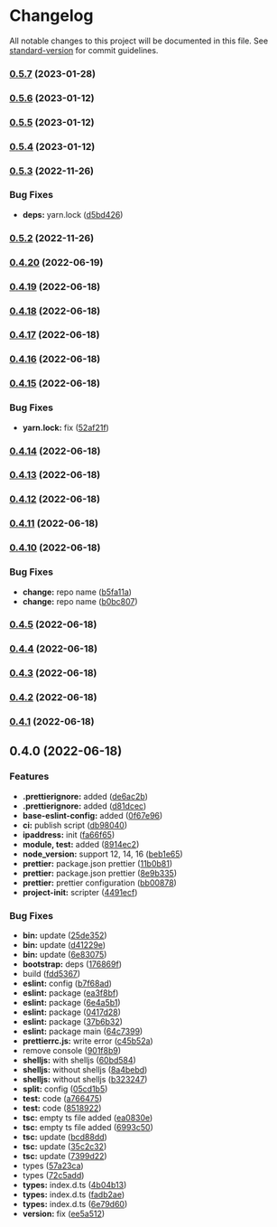 # Changelog

All notable changes to this project will be documented in this file. See [standard-version](https://github.com/conventional-changelog/standard-version) for commit guidelines.

### [0.5.7](https://github.com/eunchurn/packages/compare/v0.5.6...v0.5.7) (2023-01-28)

### [0.5.6](https://github.com/eunchurn/packages/compare/v0.5.5...v0.5.6) (2023-01-12)

### [0.5.5](https://github.com/eunchurn/packages/compare/v0.5.4...v0.5.5) (2023-01-12)

### [0.5.4](https://github.com/eunchurn/packages/compare/v0.5.3...v0.5.4) (2023-01-12)

### [0.5.3](https://github.com/eunchurn/packages/compare/v0.5.2...v0.5.3) (2022-11-26)


### Bug Fixes

* **deps:** yarn.lock ([d5bd426](https://github.com/eunchurn/packages/commit/d5bd426f42481b6ffd9b9771dea05a228307caa2))

### [0.5.2](https://github.com/eunchurn/packages/compare/v0.5.1...v0.5.2) (2022-11-26)

### [0.4.20](https://github.com/eunchurn/packages/compare/v0.4.19...v0.4.20) (2022-06-19)

### [0.4.19](https://github.com/eunchurn/packages/compare/v0.4.18...v0.4.19) (2022-06-18)

### [0.4.18](https://github.com/eunchurn/packages/compare/v0.4.17...v0.4.18) (2022-06-18)

### [0.4.17](https://github.com/eunchurn/packages/compare/v0.4.16...v0.4.17) (2022-06-18)

### [0.4.16](https://github.com/eunchurn/packages/compare/v0.4.15...v0.4.16) (2022-06-18)

### [0.4.15](https://github.com/eunchurn/packages/compare/v0.4.14...v0.4.15) (2022-06-18)


### Bug Fixes

* **yarn.lock:** fix ([52af21f](https://github.com/eunchurn/packages/commit/52af21f73448979d88a97772578d34551be7e30e))

### [0.4.14](https://github.com/eunchurn/packages/compare/v0.4.13...v0.4.14) (2022-06-18)

### [0.4.13](https://github.com/eunchurn/packages/compare/v0.4.12...v0.4.13) (2022-06-18)

### [0.4.12](https://github.com/eunchurn/packages/compare/v0.4.11...v0.4.12) (2022-06-18)

### [0.4.11](https://github.com/eunchurn/packages/compare/v0.4.10...v0.4.11) (2022-06-18)

### [0.4.10](https://github.com/eunchurn/packages/compare/v0.4.8...v0.4.10) (2022-06-18)


### Bug Fixes

* **change:** repo name ([b5fa11a](https://github.com/eunchurn/packages/commit/b5fa11ab850b2dc44724ca1c749bf6306d700343))
* **change:** repo name ([b0bc807](https://github.com/eunchurn/packages/commit/b0bc807ce5351bdf24893ec6127f1d21879167cb))

### [0.4.5](https://github.com/eunchurn/packages/compare/v0.4.4...v0.4.5) (2022-06-18)

### [0.4.4](https://github.com/eunchurn/packages/compare/v0.4.3...v0.4.4) (2022-06-18)

### [0.4.3](https://github.com/eunchurn/packages/compare/v0.4.2...v0.4.3) (2022-06-18)

### [0.4.2](https://github.com/eunchurn/packages/compare/v0.4.1...v0.4.2) (2022-06-18)

### [0.4.1](https://github.com/eunchurn/packages/compare/v0.4.0...v0.4.1) (2022-06-18)

## 0.4.0 (2022-06-18)

### Features

- **.prettierignore:** added ([de6ac2b](https://github.com/eunchurn/packages/commit/de6ac2b976489b34dbf8075559c9c8a12642cf88))
- **.prettierignore:** added ([d81dcec](https://github.com/eunchurn/packages/commit/d81dcecda7cc2917de817d4460d52534e5cb518f))
- **base-eslint-config:** added ([0f67e96](https://github.com/eunchurn/packages/commit/0f67e9685a6b71ac80579d1bc9b2edc424b9cbdb))
- **ci:** publish script ([db98040](https://github.com/eunchurn/packages/commit/db980406648ef8d9ff88839e309754e1840acb11))
- **ipaddress:** init ([fa66f65](https://github.com/eunchurn/packages/commit/fa66f65d164de63d8cf7308d1ce9bb5950d49751))
- **module, test:** added ([8914ec2](https://github.com/eunchurn/packages/commit/8914ec2dda49afa26177a53277c1e0ed7c826948))
- **node_version:** support 12, 14, 16 ([beb1e65](https://github.com/eunchurn/packages/commit/beb1e65e0d2a86041bb4b4092ce25f79e4772aa3))
- **prettier:** package.json prettier ([11b0b81](https://github.com/eunchurn/packages/commit/11b0b816d4baf5fc0cf1c8b7f1628ba150f08b0a))
- **prettier:** package.json prettier ([8e9b335](https://github.com/eunchurn/packages/commit/8e9b335c072d7bf262a4df1849f21f77c0d7e8c4))
- **prettier:** prettier configuration ([bb00878](https://github.com/eunchurn/packages/commit/bb008780cae992881bb7bc8495b3c9111a2cd391))
- **project-init:** scripter ([4491ecf](https://github.com/eunchurn/packages/commit/4491ecf5cf524439768b80f92d39e6a1cd47a9cb))

### Bug Fixes

- **bin:** update ([25de352](https://github.com/eunchurn/packages/commit/25de35298eb6edcf3f27095dc3f008357d8544df))
- **bin:** update ([d41229e](https://github.com/eunchurn/packages/commit/d41229ed0618832a756303c7871132c45b8d0013))
- **bin:** update ([6e83075](https://github.com/eunchurn/packages/commit/6e83075a2e51aaf8534485e9ec2f195ebca660b5))
- **bootstrap:** deps ([176869f](https://github.com/eunchurn/packages/commit/176869fd8e45985894b54ec32c3b01f0e10bcb15))
- build ([fdd5367](https://github.com/eunchurn/packages/commit/fdd5367de6ffc1b42fd97582b55c651620e9faf9))
- **eslint:** config ([b7f68ad](https://github.com/eunchurn/packages/commit/b7f68ade2bd1c803e16a0d751c01c24817026bfe))
- **eslint:** package ([ea3f8bf](https://github.com/eunchurn/packages/commit/ea3f8bf503f897cf42fa48cd004a574275582a02))
- **eslint:** package ([6e4a5b1](https://github.com/eunchurn/packages/commit/6e4a5b1ad21d4740865239710a28c2e2723a8f77))
- **eslint:** package ([0417d28](https://github.com/eunchurn/packages/commit/0417d28099a26bb531678e6c5b5d22111bd07693))
- **eslint:** package ([37b6b32](https://github.com/eunchurn/packages/commit/37b6b32132c845ed3776ef8548252b060ef547ef))
- **eslint:** package main ([64c7399](https://github.com/eunchurn/packages/commit/64c73994cd877f58b82bf139114f74d5ca2f0ef3))
- **prettierrc.js:** write error ([c45b52a](https://github.com/eunchurn/packages/commit/c45b52a20ebad590ff3ed622e3c8f7910f3b3f0d))
- remove console ([901f8b9](https://github.com/eunchurn/packages/commit/901f8b91493400ca1d6ac713ad796a9c6efbe38e))
- **shelljs:** with shelljs ([60bd584](https://github.com/eunchurn/packages/commit/60bd58463df79d979df28e8bde3f1bfc38c64bfc))
- **shelljs:** without shelljs ([8a4bebd](https://github.com/eunchurn/packages/commit/8a4bebddf6f566a8a49fa30887af9a21b595539c))
- **shelljs:** without shelljs ([b323247](https://github.com/eunchurn/packages/commit/b32324702ee580b692c6db692c0f63bf19db0124))
- **split:** config ([05cd1b5](https://github.com/eunchurn/packages/commit/05cd1b5ff9ca707b00e76298a50e3f450478c406))
- **test:** code ([a766475](https://github.com/eunchurn/packages/commit/a766475596ab26911dc60efa3c073e0f577fc84c))
- **test:** code ([8518922](https://github.com/eunchurn/packages/commit/8518922a9965bff6c770afd03e9fdc4a762401e5))
- **tsc:** empty ts file added ([ea0830e](https://github.com/eunchurn/packages/commit/ea0830e377e7f0a430e2bd9dbfb7784c39873231))
- **tsc:** empty ts file added ([6993c50](https://github.com/eunchurn/packages/commit/6993c50ff31d14ff9f3e44e46b3dffbfc4a32b1b))
- **tsc:** update ([bcd88dd](https://github.com/eunchurn/packages/commit/bcd88dde2ca4b90788a0c9d288e841f5adae9a15))
- **tsc:** update ([35c2c32](https://github.com/eunchurn/packages/commit/35c2c32d7b1250b94a75c6e2779dc5b479e0baf8))
- **tsc:** update ([7399d22](https://github.com/eunchurn/packages/commit/7399d22e0d5e2c7c02d7ae37ca2b6ffdbea8fc20))
- types ([57a23ca](https://github.com/eunchurn/packages/commit/57a23ca504392319b5b6003cf00401a2b44fd911))
- types ([72c5add](https://github.com/eunchurn/packages/commit/72c5add1e7d122e9ceeae02f38015e9ee720e176))
- **types:** index.d.ts ([4b04b13](https://github.com/eunchurn/packages/commit/4b04b13b834bce9f75503491b96f019f3844bc6a))
- **types:** index.d.ts ([fadb2ae](https://github.com/eunchurn/packages/commit/fadb2ae3ea84f79094705ac6fcb1e3dc742b9c07))
- **types:** index.d.ts ([6e79d60](https://github.com/eunchurn/packages/commit/6e79d60a3b5c63289f9ee6ddda47c7765e263ffc))
- **version:** fix ([ee5a512](https://github.com/eunchurn/packages/commit/ee5a5125b05ec3a3eee2cc66c967e34a21c42a00))
